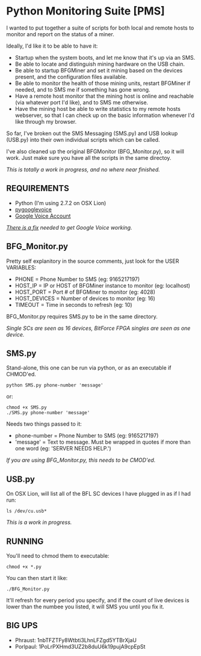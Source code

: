 Python Monitoring Suite [PMS]
=============================

I wanted to put together a suite of scripts for both local and remote hosts to monitor and report on the status of a miner.

Ideally, I'd like it to be able to have it:

* Startup when the system boots, and let me know that it's up via an SMS.
* Be able to locate and distinguish mining hardware on the USB chain.
* Be able to startup BFGMiner and set it mining based on the devices present, and the configuration files available.
* Be able to monitor the health of those mining units, restart BFGMiner if needed, and to SMS me if something has gone wrong.
* Have a remote host monitor that the mining host is online and reachable (via whatever port I'd like), and to SMS me otherwise.
* Have the mining host be able to write statistics to my remote hosts webserver, so that I can check up on the basic information whenever I'd like through my browser.

So far, I've broken out the SMS Messaging (SMS.py) and USB lookup (USB.py) into their own individual scripts which can be called.

I've also cleaned up the original BFGMonitor (BFG_Monitor.py), so it will work.  Just make sure you have all the scripts in the same directoy.

*This is totally a work in progress, and no where near finished.*

REQUIREMENTS
------------

* Python (I'm using 2.7.2 on OSX Lion)
* [pygooglevoice](https://code.google.com/p/pygooglevoice/)
* [Google Voice Account](https://voice.google.com)

*[There is a fix](https://code.google.com/r/bwpayne-pygooglevoice-auth-fix/source/checkout) needed to get Google Voice working.*

BFG_Monitor.py
--------------

Pretty self explanitory in the source comments, just look for the USER VARIABLES:

* PHONE = Phone Number to SMS (eg: 9165217197)
* HOST_IP = IP or HOST of BFGMiner instance to monitor (eg: localhost)
* HOST_PORT = Port # of BFGMiner to monitor (eg: 4028)
* HOST_DEVICES = Number of devices to monitor (eg: 16)
* TIMEOUT = Time in seconds to refresh (eg: 10)

BFG_Monitor.py requires SMS.py to be in the same directory.

*Single SCs are seen as 16 devices, BitForce FPGA singles are seen as one device.*


SMS.py
------

Stand-alone, this one can be run via python, or as an executable if CHMOD'ed.

    python SMS.py phone-number 'message'
    
or:

    chmod +x SMS.py
    ./SMS.py phone-number 'message'
    
Needs two things passed to it:

* phone-number = Phone Number to SMS (eg: 9165217197)
* 'message' = Text to message. Must be wrapped in quotes if more than one word (eg: 'SERVER NEEDS HELP.')

*If you are using BFG_Monitor.py, this needs to be CMOD'ed.*

USB.py
------

On OSX Lion, will list all of the BFL SC devices I have plugged in as if I had run:

    ls /dev/cu.usb*

*This is a work in progress.*


RUNNING
-------

You'll need to chmod them to executable:

    chmod +x *.py

You can then start it like:

    ./BFG_Monitor.py

It'll refresh for every period you specify, and if the count of live devices is lower than the numbee you listed, it will SMS you until you fix it.


BIG UPS
-------

* Phraust: 1nbTFZTFy8Wtbti3LhnLFZgd5YTBrXjaU
* Porlpaul: 1PoLrPXHmd3UZ2b8duU6k19pujA9cpEpSt

